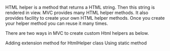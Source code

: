 HTML helper is a method that returns a HTML string. Then this string is rendered in view. MVC provides many HTML helper methods. It also provides facility to create your own HTML helper methods. Once you create your helper method you can reuse it many times.

There are two ways in MVC to create custom Html helpers as below.

Adding extension method for HtmlHelper class
Using static method
